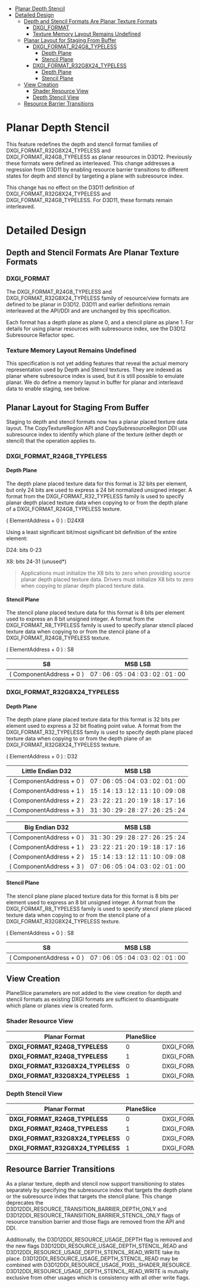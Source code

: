 - [Planar Depth Stencil](#planar-depth-stencil)
- [Detailed Design](#detailed-design)
  - [Depth and Stencil Formats Are Planar Texture Formats](#depth-and-stencil-formats-are-planar-texture-formats)
    - [DXGI_FORMAT](#dxgi_format)
    - [Texture Memory Layout Remains Undefined](#texture-memory-layout-remains-undefined)
  - [Planar Layout for Staging From Buffer](#planar-layout-for-staging-from-buffer)
    - [DXGI_FORMAT_R24G8_TYPELESS](#dxgi_format_r24g8_typeless)
      - [Depth Plane](#depth-plane)
      - [Stencil Plane](#stencil-plane)
    - [DXGI_FORMAT_R32G8X24_TYPELESS](#dxgi_format_r32g8x24_typeless)
      - [Depth Plane](#depth-plane-1)
      - [Stencil Plane](#stencil-plane-1)
  - [View Creation](#view-creation)
    - [Shader Resource View](#shader-resource-view)
    - [Depth Stencil View](#depth-stencil-view)
  - [Resource Barrier Transitions](#resource-barrier-transitions)

Planar Depth Stencil
====================

This feature redefines the depth and stencil format families of DXGI_FORMAT_R32G8X24_TYPELESS and DXGI_FORMAT_R24G8_TYPELESS as planar resources in D3D12. Previously these formats were defined as interleaved. This change addresses a regression from D3D11 by enabling resource barrier transitions to different states for depth and stencil by targeting a plane with subresource index.

This change has no effect on the D3D11 definition of DXGI_FORMAT_R32G8X24_TYPELESS and DXGI_FORMAT_R24G8_TYPELESS. For D3D11, these formats remain interleaved.

Detailed Design
===============

Depth and Stencil Formats Are Planar Texture Formats
----------------------------------------------------

### DXGI_FORMAT

The DXGI_FORMAT_R24G8_TYPELESS and DXGI_FORMAT_R32G8X24_TYPELESS family of resource/view formats are defined to be planar in D3D12. D3D11 and earlier definitions remain interleaved at the API/DDI and are unchanged
by this specification.

Each format has a depth plane as plane 0, and a stencil plane as plane 1. For details for using planar resources with subresource index, see the D3D12 Subresource Refactor spec.

### Texture Memory Layout Remains Undefined

This specification is not yet adding features that reveal the actual memory representation used by Depth and Stencil textures. They are indexed as planar where subresource index is used, but it is still
possible to emulate planar. We do define a memory layout in buffer for planar and interleavd data to enable staging, see below.

Planar Layout for Staging From Buffer
-------------------------------------

Staging to depth and stencil formats now has a planar placed texture data layout. The CopyTextureRegion API and CopySubresourceRegion DDI use subresource index to identify which plane of the texture (either depth or stencil) that the operation applies to.

### DXGI_FORMAT_R24G8_TYPELESS 

#### Depth Plane

The depth plane placed texture data for this format is 32 bits per element, but only 24 bits are used to express a 24 bit normalized unsigned integer. A format from the DXGI_FORMAT_R32_TYPELESS family is used to specify planar depth placed texture data when copying to or from the depth plane of a DXGI_FORMAT_R24G8_TYPELESS texture.

( ElementAddress + 0 ) : D24X8

Using a least significant bit/most significant bit definition of the entire element:

D24: bits 0-23

X8: bits 24-31 (unused\*)

> Applications must initialize the X8 bits to zero when providing source planar depth placed texture data. Drivers must initialize X8 bits to zero when copying to planar depth placed texture data.

#### Stencil Plane

The stencil plane placed texture data for this format is 8 bits per
element used to express an 8 bit unsigned integer. A format from the
DXGI_FORMAT_R8_TYPELESS family is used to specify planar stencil placed
texture data when copying to or from the stencil plane of a
DXGI_FORMAT_R24G8_TYPELESS texture.

( ElementAddress + 0 ) : S8

  | S8                       | MSB                                 LSB |
  | ------------------------ | --------------------------------------- |
  | ( ComponentAddress + 0 ) | 07 : 06 : 05 : 04 : 03 : 02 : 01 : 00   |

### DXGI_FORMAT_R32G8X24_TYPELESS 

#### Depth Plane

The depth plane plane placed texture data for this format is 32 bits per
element used to express a 32 bit floating point value. A format from the
DXGI_FORMAT_R32_TYPELESS family is used to specify depth plane placed
texture data when copying to or from the depth plane of an
DXGI_FORMAT_R32G8X24_TYPELESS texture.

( ElementAddress + 0 ) : D32

  | Little Endian D32        | MSB                                  LSB |
  | ------------------------ | ---------------------------------------- |
  | ( ComponentAddress + 0 ) | 07 : 06 : 05 : 04 : 03 : 02 : 01 : 00    |
  | ( ComponentAddress + 1 ) | 15 : 14 : 13 : 12 : 11 : 10 : 09 : 08    |
  | ( ComponentAddress + 2 ) | 23 : 22 : 21 : 20 : 19 : 18 : 17 : 16    |
  | ( ComponentAddress + 3 ) | 31 : 30 : 29 : 28 : 27 : 26 : 25 : 24    |

  | Big Endian D32           | MSB                                 LSB |
  | ------------------------ | --------------------------------------- |
  | ( ComponentAddress + 0 ) | 31 : 30 : 29 : 28 : 27 : 26 : 25 : 24   |
  | ( ComponentAddress + 1 ) | 23 : 22 : 21 : 20 : 19 : 18 : 17 : 16   |
  | ( ComponentAddress + 2 ) | 15 : 14 : 13 : 12 : 11 : 10 : 09 : 08   |
  | ( ComponentAddress + 3 ) | 07 : 06 : 05 : 04 : 03 : 02 : 01 : 00   |

#### Stencil Plane

The stencil plane plane placed texture data for this format is 8 bits per element used to express an 8 bit unsigned integer. A format from the DXGI_FORMAT_R8_TYPELESS family is used to specify stencil plane placed
texture data when copying to or from the stencil plane of a DXGI_FORMAT_R32G8X24_TYPELESS texture.

( ElementAddress + 0 ) : S8

  | S8                       | MSB                                 LSB |
  | ------------------------ | --------------------------------------- |
  | ( ComponentAddress + 0 ) | 07 : 06 : 05 : 04 : 03 : 02 : 01 : 00   |

View Creation
-------------

PlaneSlice parameters are not added to the view creation for depth and
stencil formats as existing DXGI formats are sufficient to disambiguate
which plane or planes view is created form.

### Shader Resource View

| Planar Format                     | PlaneSlice | SRV Format                           |
| --------------------------------- | ---------- | ------------------------------------ |
| **DXGI_FORMAT_R24G8_TYPELESS**    | 0          | DXGI_FORMAT_R24_UNORM_X8_TYPELESS    |
| **DXGI_FORMAT_R24G8_TYPELESS**    | 1          | DXGI_FORMAT_X24_TYPELESS_G8_UINT     |
| **DXGI_FORMAT_R32G8X24_TYPELESS** | 0          | DXGI_FORMAT_R32_FLOAT_X8X24_TYPELESS |
| **DXGI_FORMAT_R32G8X24_TYPELESS** | 1          | DXGI_FORMAT_X32_TYPELESS_G8X24_UINT  |

### Depth Stencil View

  | Planar Format                     | PlaneSlice | DSV Format                       |
  | --------------------------------- | ---------- | -------------------------------- |
  | **DXGI_FORMAT_R24G8_TYPELESS**    | 0          | DXGI_FORMAT_D24_UNORM_S8_UINT    |
  | **DXGI_FORMAT_R24G8_TYPELESS**    | 1          | DXGI_FORMAT_D24_UNORM_S8_UINT    |
  | **DXGI_FORMAT_R32G8X24_TYPELESS** | 0          | DXGI_FORMAT_D32_FLOAT_S8X24_UINT |
  | **DXGI_FORMAT_R32G8X24_TYPELESS** | 1          | DXGI_FORMAT_D32_FLOAT_S8X24_UINT |

Resource Barrier Transitions
----------------------------

As a planar texture, depth and stencil now support transitioning to states separately by specifying the subresource index that targets the depth plane or the subresource index that targets the stencil plane.
This change deprecates the D3D12DDI_RESOURCE_TRANSITION_BARRIER_DEPTH_ONLY and D3D12DDI_RESOURCE_TRANSITION_BARRIER_STENCIL_ONLY flags of resource transition barrier and those flags are removed from the API and DDI.

Additionally, the D3D12DDI_RESOURCE_USAGE_DEPTH flag is removed and the new flags D3D12DDI_RESOURCE_USAGE_DEPTH_STENCIL_READ and D3D12DDI_RESOURCE_USAGE_DEPTH_STENCIL_READ_WRITE take its place.
D3D12DDI_RESOURCE_USAGE_DEPTH_STENCIL_READ may be combined with D3D12DDI_RESOURCE_USAGE_PIXEL_SHADER_RESOURCE.
D3D12DDI_RESOURCE_USAGE_DEPTH_STENCIL_READ_WRITE is mutually exclusive from other usages which is consistency with all other write flags.
